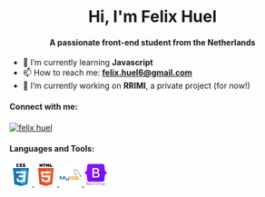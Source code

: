 <h1 align="center"> Hi, I'm Felix Huel </h1>
<h4 align="center"> A passionate front-end student from the Netherlands </h4>


- 🌱 I’m currently learning **Javascript**
- 📫 How to reach me: **felix.huel6@gmail.com**
- 🔭 I’m currently working on **RRIMI**, a private project (for now!)

<h4 align="left">Connect with me:</h4>
<p align="left">
<a href="www.linkedin.com/in/felix-huel-1407a8283" target="blank"><img align="center" src="https://raw.githubusercontent.com/rahuldkjain/github-profile-readme-generator/master/src/images/icons/Social/linked-in-alt.svg" alt="felix huel" height="30" width="40" /></a>
</p>

<h4 align="left">Languages and Tools:</h4>
<p align="left"> 
  <a href="https://www.w3schools.com/css/" target="_blank"> <img src="https://raw.githubusercontent.com/devicons/devicon/master/icons/css3/css3-original-wordmark.svg" alt="css3" width="40" height="40"/> </a> 
  <a href="https://www.w3.org/html/" target="_blank"> <img src="https://raw.githubusercontent.com/devicons/devicon/master/icons/html5/html5-original-wordmark.svg" alt="html5" width="40" height="40"/> </a> 
  <a href="https://www.mysql.com/" target="_blank"> <img src="https://raw.githubusercontent.com/devicons/devicon/master/icons/mysql/mysql-original-wordmark.svg" alt="mysql" width="40" height="40"/> </a> 
  <a href="https://getbootstrap.com/" target="_blank"> <img src="https://raw.githubusercontent.com/devicons/devicon/master/icons/bootstrap/bootstrap-original-wordmark.svg" alt="bootstrap" width="40" height="40"/> </a> 
</p>

